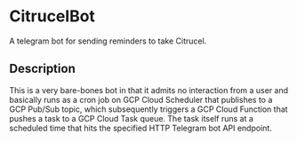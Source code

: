# CitrucelBot

A telegram bot for sending reminders to take Citrucel.

## Description

This is a very bare-bones bot in that it admits no interaction from a user and
basically runs as a cron job on GCP Cloud Scheduler that publishes to a GCP
Pub/Sub topic, which subsequently triggers a GCP Cloud Function that pushes a
task to a GCP Cloud Task queue. The task itself runs at a scheduled time that
hits the specified HTTP Telegram bot API endpoint.
